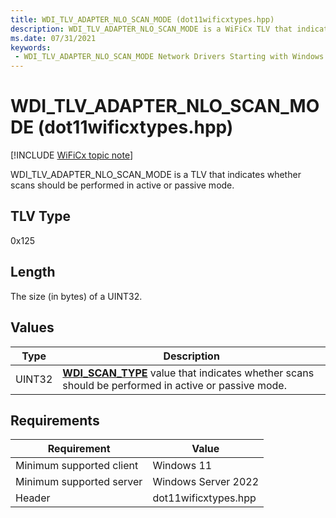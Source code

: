 ```yaml
---
title: WDI_TLV_ADAPTER_NLO_SCAN_MODE (dot11wificxtypes.hpp)
description: WDI_TLV_ADAPTER_NLO_SCAN_MODE is a WiFiCx TLV that indicates whether scans should be performed in active or passive mode.
ms.date: 07/31/2021
keywords:
 - WDI_TLV_ADAPTER_NLO_SCAN_MODE Network Drivers Starting with Windows Vista
---
```


# WDI\_TLV\_ADAPTER\_NLO\_SCAN\_MODE (dot11wificxtypes.hpp)

[!INCLUDE [WiFiCx topic note](../includes/wificx-version-warning.md)]


WDI\_TLV\_ADAPTER\_NLO\_SCAN\_MODE is a TLV that indicates whether scans should be performed in active or passive mode.

## TLV Type


0x125

## Length


The size (in bytes) of a UINT32.

## Values


| Type   | Description                                                                                                                     |
|--------|---------------------------------------------------------------------------------------------------------------------------------|
| UINT32 | [**WDI\_SCAN\_TYPE**](/windows-hardware/drivers/ddi/dot11wificxtypes/ne-dot11wificxtypes-wdi_scan_type) value that indicates whether scans should be performed in active or passive mode. |

 

## Requirements

|Requirement|Value|
|--- |--- |
|Minimum supported client|Windows 11|
|Minimum supported server|Windows Server 2022|
|Header|dot11wificxtypes.hpp|

 

